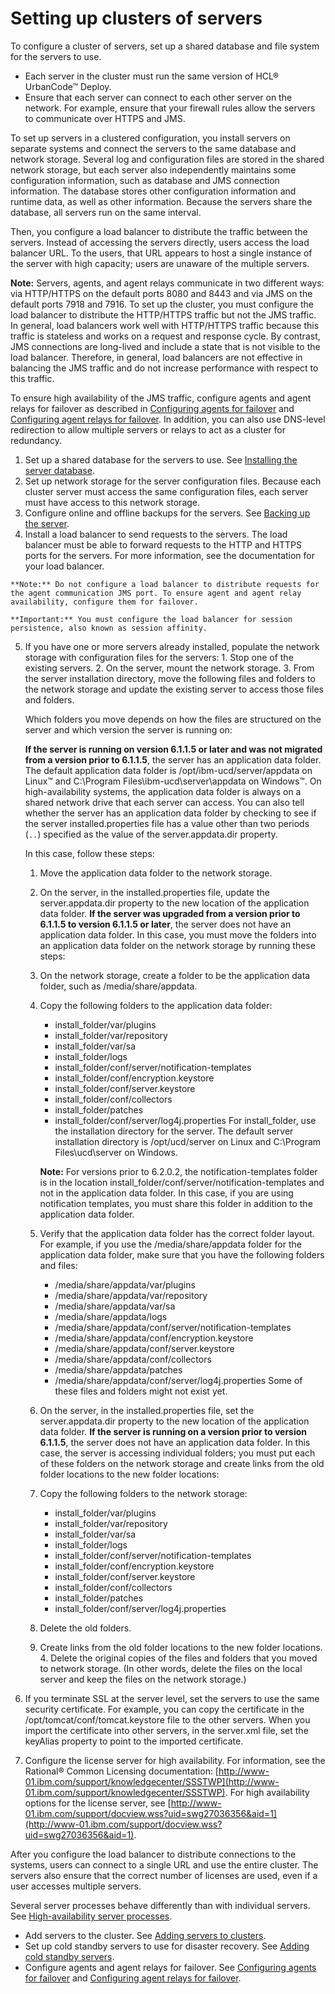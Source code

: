 # Setting up clusters of servers

To configure a cluster of servers, set up a shared database and file system for the servers to use.

-   Each server in the cluster must run the same version of HCL® UrbanCode™ Deploy.
-   Ensure that each server can connect to each other server on the network. For example, ensure that your firewall rules allow the servers to communicate over HTTPS and JMS.

To set up servers in a clustered configuration, you install servers on separate systems and connect the servers to the same database and network storage. Several log and configuration files are stored in the shared network storage, but each server also independently maintains some configuration information, such as database and JMS connection information. The database stores other configuration information and runtime data, as well as other information. Because the servers share the database, all servers run on the same interval.

Then, you configure a load balancer to distribute the traffic between the servers. Instead of accessing the servers directly, users access the load balancer URL. To the users, that URL appears to host a single instance of the server with high capacity; users are unaware of the multiple servers.

**Note:** Servers, agents, and agent relays communicate in two different ways: via HTTP/HTTPS on the default ports 8080 and 8443 and via JMS on the default ports 7918 and 7916. To set up the cluster, you must configure the load balancer to distribute the HTTP/HTTPS traffic but not the JMS traffic. In general, load balancers work well with HTTP/HTTPS traffic because this traffic is stateless and works on a request and response cycle. By contrast, JMS connections are long-lived and include a state that is not visible to the load balancer. Therefore, in general, load balancers are not effective in balancing the JMS traffic and do not increase performance with respect to this traffic.

To ensure high availability of the JMS traffic, configure agents and agent relays for failover as described in [Configuring agents for failover](../../com.udeploy.install.doc/topics/configure_agent_failover.md) and [Configuring agent relays for failover](../../com.udeploy.install.doc/topics/configure_relay_failover.md). In addition, you can also use DNS-level redirection to allow multiple servers or relays to act as a cluster for redundancy.

1.   Set up a shared database for the servers to use. See [Installing the server database](../../com.udeploy.install.doc/topics/DBinstall.md).
2.   Set up network storage for the server configuration files. Because each cluster server must access the same configuration files, each server must have access to this network storage.
3.   Configure online and offline backups for the servers. See [Backing up the server](../../com.udeploy.install.doc/topics/server_backup.md#).
4.   Install a load balancer to send requests to the servers. The load balancer must be able to forward requests to the HTTP and HTTPS ports for the servers. For more information, see the documentation for your load balancer.

    **Note:** Do not configure a load balancer to distribute requests for the agent communication JMS port. To ensure agent and agent relay availability, configure them for failover.

    **Important:** You must configure the load balancer for session persistence, also known as session affinity.

5.   If you have one or more servers already installed, populate the network storage with configuration files for the servers: 
    1.   Stop one of the existing servers. 
    2.   On the server, mount the network storage. 
    3.   From the server installation directory, move the following files and folders to the network storage and update the existing server to access those files and folders. 

        Which folders you move depends on how the files are structured on the server and which version the server is running on:

        **If the server is running on version 6.1.1.5 or later and was not migrated from a version prior to 6.1.1.5**, the server has an application data folder. The default application data folder is /opt/ibm-ucd/server/appdata on Linux™ and C:\\Program Files\\ibm-ucd\\server\\appdata on Windows™. On high-availability systems, the application data folder is always on a shared network drive that each server can access. You can also tell whether the server has an application data folder by checking to see if the server installed.properties file has a value other than two periods \(`..`\) specified as the value of the server.appdata.dir property.

        In this case, follow these steps:

        1.  Move the application data folder to the network storage.
        2.  On the server, in the installed.properties file, update the server.appdata.dir property to the new location of the application data folder.
        **If the server was upgraded from a version prior to 6.1.1.5 to version 6.1.1.5 or later**, the server does not have an application data folder. In this case, you must move the folders into an application data folder on the network storage by running these steps:

        1.  On the network storage, create a folder to be the application data folder, such as /media/share/appdata.
        2.  Copy the following folders to the application data folder:

            -   install\_folder/var/plugins
            -   install\_folder/var/repository
            -   install\_folder/var/sa
            -   install\_folder/logs
            -   install\_folder/conf/server/notification-templates
            -   install\_folder/conf/encryption.keystore
            -   install\_folder/conf/server.keystore
            -   install\_folder/conf/collectors
            -   install\_folder/patches
            -   install\_folder/conf/server/log4j.properties
            For install\_folder, use the installation directory for the server. The default server installation directory is /opt/ucd/server on Linux and C:\\Program Files\\ucd\\server on Windows.

            **Note:** For versions prior to 6.2.0.2, the notification-templates folder is in the location install\_folder/conf/server/notification-templates and not in the application data folder. In this case, if you are using notification templates, you must share this folder in addition to the application data folder.

        3.  Verify that the application data folder has the correct folder layout. For example, if you use the /media/share/appdata folder for the application data folder, make sure that you have the following folders and files:

            -   /media/share/appdata/var/plugins
            -   /media/share/appdata/var/repository
            -   /media/share/appdata/var/sa
            -   /media/share/appdata/logs
            -   /media/share/appdata/conf/server/notification-templates
            -   /media/share/appdata/conf/encryption.keystore
            -   /media/share/appdata/conf/server.keystore
            -   /media/share/appdata/conf/collectors
            -   /media/share/appdata/patches
            -   /media/share/appdata/conf/server/log4j.properties
            Some of these files and folders might not exist yet.

        4.  On the server, in the installed.properties file, set the server.appdata.dir property to the new location of the application data folder.
        **If the server is running on a version prior to version 6.1.1.5**, the server does not have an application data folder. In this case, the server is accessing individual folders; you must put each of these folders on the network storage and create links from the old folder locations to the new folder locations:

        1.  Copy the following folders to the network storage:
            -   install\_folder/var/plugins
            -   install\_folder/var/repository
            -   install\_folder/var/sa
            -   install\_folder/logs
            -   install\_folder/conf/server/notification-templates
            -   install\_folder/conf/encryption.keystore
            -   install\_folder/conf/server.keystore
            -   install\_folder/conf/collectors
            -   install\_folder/patches
            -   install\_folder/conf/server/log4j.properties
        2.  Delete the old folders.
        3.  Create links from the old folder locations to the new folder locations.
    4.   Delete the original copies of the files and folders that you moved to network storage. \(In other words, delete the files on the local server and keep the files on the network storage.\) 
6.   If you terminate SSL at the server level, set the servers to use the same security certificate. For example, you can copy the certificate in the /opt/tomcat/conf/tomcat.keystore file to the other servers. When you import the certificate into other servers, in the server.xml file, set the keyAlias property to point to the imported certificate.
7.   Configure the license server for high availability. For information, see the Rational® Common Licensing documentation: [http://www-01.ibm.com/support/knowledgecenter/SSSTWP](http://www-01.ibm.com/support/knowledgecenter/SSSTWP). For high availability options for the license server, see [http://www-01.ibm.com/support/docview.wss?uid=swg27036356&aid=1](http://www-01.ibm.com/support/docview.wss?uid=swg27036356&aid=1).

After you configure the load balancer to distribute connections to the systems, users can connect to a single URL and use the entire cluster. The servers also ensure that the correct number of licenses are used, even if a user accesses multiple servers.

Several server processes behave differently than with individual servers. See [High-availability server processes](../../com.udeploy.admin.doc/topics/ha_servers.md#).

-   Add servers to the cluster. See [Adding servers to clusters](ha_add_server.md).
-   Set up cold standby servers to use for disaster recovery. See [Adding cold standby servers](../../com.udeploy.install.doc/topics/server_install_cold.md#).
-   Configure agents and agent relays for failover. See [Configuring agents for failover](../../com.udeploy.install.doc/topics/configure_agent_failover.md) and [Configuring agent relays for failover](../../com.udeploy.install.doc/topics/configure_relay_failover.md).


